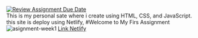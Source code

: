 [![Review Assignment Due Date](https://classroom.github.com/assets/deadline-readme-button-24ddc0f5d75046c5622901739e7c5dd533143b0c8e959d652212380cedb1ea36.svg)](https://classroom.github.com/a/l9v8sNrv)
<br>This is my personal sate where i create using HTML, CSS, and JavaScript. this site is deploy using Netlify,
#Welcome to My Firs Assignment
<br>
![asignment-week1](https://github.com/RevoU-FSSE-2/week-1-Hillmifp/assets/135976134/bf05edff-3eba-4931-b3c0-fd1b5d88d4d9)
<a href="https://asignment-week1-hilmifauzi.netlify.app/">Link Netlify</a>
